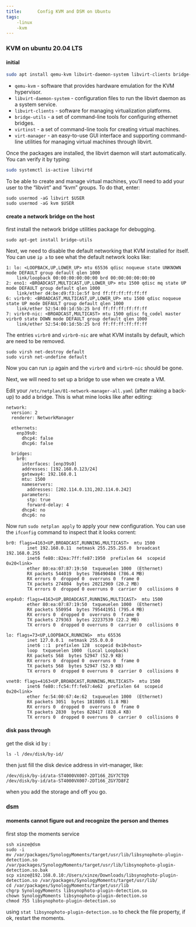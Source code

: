 ```yaml
---
title:      Config KVM and DSM on Ubuntu
tags:
    -linux
    -kvm
---
```



### KVM on ubuntu 20.04 LTS

#### initial

```bash
sudo apt install qemu-kvm libvirt-daemon-system libvirt-clients bridge-utils virtinst virt-manager
```

- `qemu-kvm` - software that provides hardware emulation for the KVM hypervisor.
- `libvirt-daemon-system` - configuration files to run the libvirt daemon as a system service.
- `libvirt-clients` - software for managing virtualization platforms.
- `bridge-utils` - a set of command-line tools for configuring ethernet bridges.
- `virtinst` - a set of command-line tools for creating virtual machines.
- `virt-manager` - an easy-to-use GUI interface and supporting command-line utilities for managing virtual machines through libvirt.

Once the packages are installed, the libvirt daemon will start automatically. You can verify it by typing:

```bash
sudo systemctl is-active libvirtd
```

To be able to create and manage virtual machines, you’ll need to add your user to the “libvirt” and “kvm” groups. To do that, enter:

```
sudo usermod -aG libvirt $USER
sudo usermod -aG kvm $USER
```

#### create a network bridge on the host

first install the network bridge utilities package for debugging.

```
sudo apt-get install bridge-utils
```

Next, we need to disable the default networking that KVM installed for itself. You can use `ip a` to see what the default network looks like:

```
1: lo: <LOOPBACK,UP,LOWER_UP> mtu 65536 qdisc noqueue state UNKNOWN mode DEFAULT group default qlen 1000
    link/loopback 00:00:00:00:00:00 brd 00:00:00:00:00:00
2: eno1: <BROADCAST,MULTICAST,UP,LOWER_UP> mtu 1500 qdisc mq state UP mode DEFAULT group default qlen 1000
    link/ether d4:be:d9:f3:1e:5f brd ff:ff:ff:ff:ff:ff
6: virbr0: <BROADCAST,MULTICAST,UP,LOWER_UP> mtu 1500 qdisc noqueue state UP mode DEFAULT group default qlen 1000
    link/ether 52:54:00:1d:5b:25 brd ff:ff:ff:ff:ff:ff
7: virbr0-nic: <BROADCAST,MULTICAST> mtu 1500 qdisc fq_codel master virbr0 state DOWN mode DEFAULT group default qlen 1000
    link/ether 52:54:00:1d:5b:25 brd ff:ff:ff:ff:ff:ff
```

The entries `virbr0` and `virbr0-nic` are what KVM installs by default, which are need to be removed.

```
sudo virsh net-destroy default
sudo virsh net-undefine default
```

Now you can run `ip` again and the `virbr0` and `virbr0-nic` should be gone.

Next, we will need to set up a bridge to use when we create a VM.

Edit your `/etc/netplan/01-network-manager-all.yaml` (after making a back-up) to add a bridge. This is what mine looks like after editing:

```
network:
  version: 2
  renderer: NetworkManager

  ethernets:
    enp39s0:
      dhcp4: false
      dhcp6: false

  bridges:
    br0:
      interfaces: [enp39s0]
      addresses: [192.168.0.123/24]
      gateway4: 192.168.0.1
      mtu: 1500
      nameservers:
        addresses: [202.114.0.131,202.114.0.242]
      parameters:
        stp: true
        forward-delay: 4
      dhcp4: no
      dhcp6: no
```

Now run `sudo netplan apply` to apply your new configuration. You can use the `ifconfig` command to inspect that it looks corrent:

```
br0: flags=4163<UP,BROADCAST,RUNNING,MULTICAST>  mtu 1500
        inet 192.168.0.11  netmask 255.255.255.0  broadcast 192.168.0.255
        inet6 fe80::82ea:7ff:fe87:1950  prefixlen 64  scopeid 0x20<link>
        ether 80:ea:07:87:19:50  txqueuelen 1000  (Ethernet)
        RX packets 544019  bytes 786490484 (786.4 MB)
        RX errors 0  dropped 0  overruns 0  frame 0
        TX packets 274804  bytes 20212969 (20.2 MB)
        TX errors 0  dropped 0 overruns 0  carrier 0  collisions 0

enp4s0: flags=4163<UP,BROADCAST,RUNNING,MULTICAST>  mtu 1500
        ether 80:ea:07:87:19:50  txqueuelen 1000  (Ethernet)
        RX packets 550954  bytes 795441951 (795.4 MB)
        RX errors 0  dropped 0  overruns 0  frame 0
        TX packets 279363  bytes 22237539 (22.2 MB)
        TX errors 0  dropped 0 overruns 0  carrier 0  collisions 0

lo: flags=73<UP,LOOPBACK,RUNNING>  mtu 65536
        inet 127.0.0.1  netmask 255.0.0.0
        inet6 ::1  prefixlen 128  scopeid 0x10<host>
        loop  txqueuelen 1000  (Local Loopback)
        RX packets 568  bytes 52947 (52.9 KB)
        RX errors 0  dropped 0  overruns 0  frame 0
        TX packets 568  bytes 52947 (52.9 KB)
        TX errors 0  dropped 0 overruns 0  carrier 0  collisions 0

vnet0: flags=4163<UP,BROADCAST,RUNNING,MULTICAST>  mtu 1500
        inet6 fe80::fc54:ff:fe67:4e62  prefixlen 64  scopeid 0x20<link>
        ether fe:54:00:67:4e:62  txqueuelen 1000  (Ethernet)
        RX packets 3051  bytes 1810805 (1.8 MB)
        RX errors 0  dropped 0  overruns 0  frame 0
        TX packets 2830  bytes 828417 (828.4 KB)
        TX errors 0  dropped 0 overruns 0  carrier 0  collisions 0
```

#### disk pass through

get the disk id by :

```
ls -l /dev/disk/by-id/
```

then just fill the disk device address in virt-manager, like:

```
/dev/disk/by-id/ata-ST4000VX007-2DT166_ZGY7CTQ9
/dev/disk/by-id/ata-ST4000VX007-2DT166_ZGY7D8FZ
```

when you add the storage and off you go.

### dsm

#### moments cannot figure out and recognize the person and themes

first stop the moments service

```
ssh xinze@dsm
sudo -i
mv /var/packages/SynologyMoments/target/usr/lib/libsynophoto-plugin-detection.so /var/packages/SynologyMoments/target/usr/lib/libsynophoto-plugin-detection.so.bak
scp xinze@192.168.0.10:/Users/xinze/Downloads/libsynophoto-plugin-detection.so /var/packages/SynologyMoments/target/usr/lib/
cd /var/packages/SynologyMoments/target/usr/lib
chgrp SynologyMoments libsynophoto-plugin-detection.so
chown SynologyMoments libsynophoto-plugin-detection.so
chmod 755 libsynophoto-plugin-detection.so
```

using `stat libsynophoto-plugin-detection.so` to check the file property, if ok, restart the moments.
